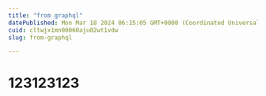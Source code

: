 ```yaml
---
title: "from graphql"
datePublished: Mon Mar 18 2024 06:15:05 GMT+0000 (Coordinated Universal Time)
cuid: cltwjx1mn00060aju02wt1vdw
slug: from-graphql

---
```


# 123123123